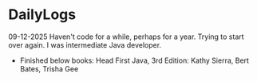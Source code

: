 # DailyLogs

09-12-2025
Haven't code for a while, perhaps for a year. Trying to start over again. I was intermediate Java developer.
- Finished below books:
    Head First Java, 3rd Edition: Kathy Sierra, Bert Bates, Trisha Gee
    



